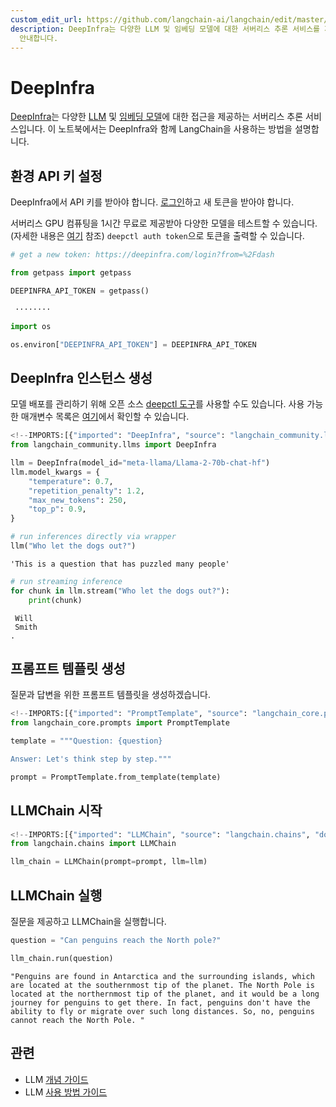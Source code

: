 ```yaml
---
custom_edit_url: https://github.com/langchain-ai/langchain/edit/master/docs/docs/integrations/llms/deepinfra.ipynb
description: DeepInfra는 다양한 LLM 및 임베딩 모델에 대한 서버리스 추론 서비스를 제공하며, LangChain과의 통합 방법을
  안내합니다.
---
```


# DeepInfra

[DeepInfra](https://deepinfra.com/?utm_source=langchain)는 다양한 [LLM](https://deepinfra.com/models?utm_source=langchain) 및 [임베딩 모델](https://deepinfra.com/models?type=embeddings&utm_source=langchain)에 대한 접근을 제공하는 서버리스 추론 서비스입니다. 이 노트북에서는 DeepInfra와 함께 LangChain을 사용하는 방법을 설명합니다.

## 환경 API 키 설정
DeepInfra에서 API 키를 받아야 합니다. [로그인](https://deepinfra.com/login?from=%2Fdash)하고 새 토큰을 받아야 합니다.

서버리스 GPU 컴퓨팅을 1시간 무료로 제공받아 다양한 모델을 테스트할 수 있습니다. (자세한 내용은 [여기](https://github.com/deepinfra/deepctl#deepctl) 참조)
`deepctl auth token`으로 토큰을 출력할 수 있습니다.

```python
# get a new token: https://deepinfra.com/login?from=%2Fdash

from getpass import getpass

DEEPINFRA_API_TOKEN = getpass()
```

```output
 ········
```


```python
import os

os.environ["DEEPINFRA_API_TOKEN"] = DEEPINFRA_API_TOKEN
```


## DeepInfra 인스턴스 생성
모델 배포를 관리하기 위해 오픈 소스 [deepctl 도구](https://github.com/deepinfra/deepctl#deepctl)를 사용할 수도 있습니다. 사용 가능한 매개변수 목록은 [여기](https://deepinfra.com/databricks/dolly-v2-12b#API)에서 확인할 수 있습니다.

```python
<!--IMPORTS:[{"imported": "DeepInfra", "source": "langchain_community.llms", "docs": "https://api.python.langchain.com/en/latest/llms/langchain_community.llms.deepinfra.DeepInfra.html", "title": "DeepInfra"}]-->
from langchain_community.llms import DeepInfra

llm = DeepInfra(model_id="meta-llama/Llama-2-70b-chat-hf")
llm.model_kwargs = {
    "temperature": 0.7,
    "repetition_penalty": 1.2,
    "max_new_tokens": 250,
    "top_p": 0.9,
}
```


```python
# run inferences directly via wrapper
llm("Who let the dogs out?")
```


```output
'This is a question that has puzzled many people'
```


```python
# run streaming inference
for chunk in llm.stream("Who let the dogs out?"):
    print(chunk)
```


```output
 Will
 Smith
.
```


## 프롬프트 템플릿 생성
질문과 답변을 위한 프롬프트 템플릿을 생성하겠습니다.

```python
<!--IMPORTS:[{"imported": "PromptTemplate", "source": "langchain_core.prompts", "docs": "https://api.python.langchain.com/en/latest/prompts/langchain_core.prompts.prompt.PromptTemplate.html", "title": "DeepInfra"}]-->
from langchain_core.prompts import PromptTemplate

template = """Question: {question}

Answer: Let's think step by step."""

prompt = PromptTemplate.from_template(template)
```


## LLMChain 시작

```python
<!--IMPORTS:[{"imported": "LLMChain", "source": "langchain.chains", "docs": "https://api.python.langchain.com/en/latest/chains/langchain.chains.llm.LLMChain.html", "title": "DeepInfra"}]-->
from langchain.chains import LLMChain

llm_chain = LLMChain(prompt=prompt, llm=llm)
```


## LLMChain 실행
질문을 제공하고 LLMChain을 실행합니다.

```python
question = "Can penguins reach the North pole?"

llm_chain.run(question)
```


```output
"Penguins are found in Antarctica and the surrounding islands, which are located at the southernmost tip of the planet. The North Pole is located at the northernmost tip of the planet, and it would be a long journey for penguins to get there. In fact, penguins don't have the ability to fly or migrate over such long distances. So, no, penguins cannot reach the North Pole. "
```


## 관련

- LLM [개념 가이드](/docs/concepts/#llms)
- LLM [사용 방법 가이드](/docs/how_to/#llms)